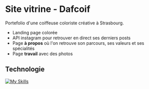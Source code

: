 # Site vitrine - Dafcoif

Portefolio d'une coiffeuse coloriste créative à Strasbourg.  

- Landing page colorée
- API instagram pour retrouver en direct ses derniers posts
- Page **à propos** où l'on retrouve son parcours, ses valeurs et ses spécialités
- Page **travail** avec des photos

## Technologie

[![My Skills](https://skillicons.dev/icons?i=astro,vite,tailwind,typescript,npm,figma)](https://skillicons.dev)  